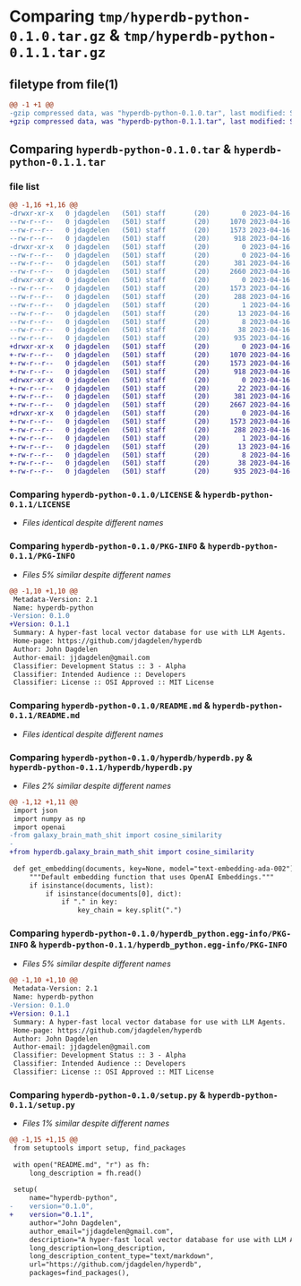 # Comparing `tmp/hyperdb-python-0.1.0.tar.gz` & `tmp/hyperdb-python-0.1.1.tar.gz`

## filetype from file(1)

```diff
@@ -1 +1 @@
-gzip compressed data, was "hyperdb-python-0.1.0.tar", last modified: Sun Apr 16 07:50:49 2023, max compression
+gzip compressed data, was "hyperdb-python-0.1.1.tar", last modified: Sun Apr 16 07:56:37 2023, max compression
```

## Comparing `hyperdb-python-0.1.0.tar` & `hyperdb-python-0.1.1.tar`

### file list

```diff
@@ -1,16 +1,16 @@
-drwxr-xr-x   0 jdagdelen   (501) staff       (20)        0 2023-04-16 07:50:49.056416 hyperdb-python-0.1.0/
--rw-r--r--   0 jdagdelen   (501) staff       (20)     1070 2023-04-16 06:27:54.000000 hyperdb-python-0.1.0/LICENSE
--rw-r--r--   0 jdagdelen   (501) staff       (20)     1573 2023-04-16 07:50:49.056246 hyperdb-python-0.1.0/PKG-INFO
--rw-r--r--   0 jdagdelen   (501) staff       (20)      918 2023-04-16 07:50:45.000000 hyperdb-python-0.1.0/README.md
-drwxr-xr-x   0 jdagdelen   (501) staff       (20)        0 2023-04-16 07:50:49.055324 hyperdb-python-0.1.0/hyperdb/
--rw-r--r--   0 jdagdelen   (501) staff       (20)        0 2023-04-16 06:29:28.000000 hyperdb-python-0.1.0/hyperdb/__init__.py
--rw-r--r--   0 jdagdelen   (501) staff       (20)      381 2023-04-16 07:39:19.000000 hyperdb-python-0.1.0/hyperdb/galaxy_brain_math_shit.py
--rw-r--r--   0 jdagdelen   (501) staff       (20)     2660 2023-04-16 07:40:13.000000 hyperdb-python-0.1.0/hyperdb/hyperdb.py
-drwxr-xr-x   0 jdagdelen   (501) staff       (20)        0 2023-04-16 07:50:49.056047 hyperdb-python-0.1.0/hyperdb_python.egg-info/
--rw-r--r--   0 jdagdelen   (501) staff       (20)     1573 2023-04-16 07:50:49.000000 hyperdb-python-0.1.0/hyperdb_python.egg-info/PKG-INFO
--rw-r--r--   0 jdagdelen   (501) staff       (20)      288 2023-04-16 07:50:49.000000 hyperdb-python-0.1.0/hyperdb_python.egg-info/SOURCES.txt
--rw-r--r--   0 jdagdelen   (501) staff       (20)        1 2023-04-16 07:50:49.000000 hyperdb-python-0.1.0/hyperdb_python.egg-info/dependency_links.txt
--rw-r--r--   0 jdagdelen   (501) staff       (20)       13 2023-04-16 07:50:49.000000 hyperdb-python-0.1.0/hyperdb_python.egg-info/requires.txt
--rw-r--r--   0 jdagdelen   (501) staff       (20)        8 2023-04-16 07:50:49.000000 hyperdb-python-0.1.0/hyperdb_python.egg-info/top_level.txt
--rw-r--r--   0 jdagdelen   (501) staff       (20)       38 2023-04-16 07:50:49.056467 hyperdb-python-0.1.0/setup.cfg
--rw-r--r--   0 jdagdelen   (501) staff       (20)      935 2023-04-16 07:50:09.000000 hyperdb-python-0.1.0/setup.py
+drwxr-xr-x   0 jdagdelen   (501) staff       (20)        0 2023-04-16 07:56:37.666257 hyperdb-python-0.1.1/
+-rw-r--r--   0 jdagdelen   (501) staff       (20)     1070 2023-04-16 06:27:54.000000 hyperdb-python-0.1.1/LICENSE
+-rw-r--r--   0 jdagdelen   (501) staff       (20)     1573 2023-04-16 07:56:37.666089 hyperdb-python-0.1.1/PKG-INFO
+-rw-r--r--   0 jdagdelen   (501) staff       (20)      918 2023-04-16 07:50:45.000000 hyperdb-python-0.1.1/README.md
+drwxr-xr-x   0 jdagdelen   (501) staff       (20)        0 2023-04-16 07:56:37.665156 hyperdb-python-0.1.1/hyperdb/
+-rw-r--r--   0 jdagdelen   (501) staff       (20)       22 2023-04-16 07:55:26.000000 hyperdb-python-0.1.1/hyperdb/__init__.py
+-rw-r--r--   0 jdagdelen   (501) staff       (20)      381 2023-04-16 07:39:19.000000 hyperdb-python-0.1.1/hyperdb/galaxy_brain_math_shit.py
+-rw-r--r--   0 jdagdelen   (501) staff       (20)     2667 2023-04-16 07:55:04.000000 hyperdb-python-0.1.1/hyperdb/hyperdb.py
+drwxr-xr-x   0 jdagdelen   (501) staff       (20)        0 2023-04-16 07:56:37.665886 hyperdb-python-0.1.1/hyperdb_python.egg-info/
+-rw-r--r--   0 jdagdelen   (501) staff       (20)     1573 2023-04-16 07:56:37.000000 hyperdb-python-0.1.1/hyperdb_python.egg-info/PKG-INFO
+-rw-r--r--   0 jdagdelen   (501) staff       (20)      288 2023-04-16 07:56:37.000000 hyperdb-python-0.1.1/hyperdb_python.egg-info/SOURCES.txt
+-rw-r--r--   0 jdagdelen   (501) staff       (20)        1 2023-04-16 07:56:37.000000 hyperdb-python-0.1.1/hyperdb_python.egg-info/dependency_links.txt
+-rw-r--r--   0 jdagdelen   (501) staff       (20)       13 2023-04-16 07:56:37.000000 hyperdb-python-0.1.1/hyperdb_python.egg-info/requires.txt
+-rw-r--r--   0 jdagdelen   (501) staff       (20)        8 2023-04-16 07:56:37.000000 hyperdb-python-0.1.1/hyperdb_python.egg-info/top_level.txt
+-rw-r--r--   0 jdagdelen   (501) staff       (20)       38 2023-04-16 07:56:37.666306 hyperdb-python-0.1.1/setup.cfg
+-rw-r--r--   0 jdagdelen   (501) staff       (20)      935 2023-04-16 07:56:08.000000 hyperdb-python-0.1.1/setup.py
```

### Comparing `hyperdb-python-0.1.0/LICENSE` & `hyperdb-python-0.1.1/LICENSE`

 * *Files identical despite different names*

### Comparing `hyperdb-python-0.1.0/PKG-INFO` & `hyperdb-python-0.1.1/PKG-INFO`

 * *Files 5% similar despite different names*

```diff
@@ -1,10 +1,10 @@
 Metadata-Version: 2.1
 Name: hyperdb-python
-Version: 0.1.0
+Version: 0.1.1
 Summary: A hyper-fast local vector database for use with LLM Agents.
 Home-page: https://github.com/jdagdelen/hyperdb
 Author: John Dagdelen
 Author-email: jjdagdelen@gmail.com
 Classifier: Development Status :: 3 - Alpha
 Classifier: Intended Audience :: Developers
 Classifier: License :: OSI Approved :: MIT License
```

### Comparing `hyperdb-python-0.1.0/README.md` & `hyperdb-python-0.1.1/README.md`

 * *Files identical despite different names*

### Comparing `hyperdb-python-0.1.0/hyperdb/hyperdb.py` & `hyperdb-python-0.1.1/hyperdb/hyperdb.py`

 * *Files 2% similar despite different names*

```diff
@@ -1,12 +1,11 @@
 import json
 import numpy as np
 import openai
-from galaxy_brain_math_shit import cosine_similarity
-
+from hyperdb.galaxy_brain_math_shit import cosine_similarity
 
 def get_embedding(documents, key=None, model="text-embedding-ada-002"):
     """Default embedding function that uses OpenAI Embeddings."""
     if isinstance(documents, list):
         if isinstance(documents[0], dict):
             if "." in key:
                 key_chain = key.split(".")
```

### Comparing `hyperdb-python-0.1.0/hyperdb_python.egg-info/PKG-INFO` & `hyperdb-python-0.1.1/hyperdb_python.egg-info/PKG-INFO`

 * *Files 5% similar despite different names*

```diff
@@ -1,10 +1,10 @@
 Metadata-Version: 2.1
 Name: hyperdb-python
-Version: 0.1.0
+Version: 0.1.1
 Summary: A hyper-fast local vector database for use with LLM Agents.
 Home-page: https://github.com/jdagdelen/hyperdb
 Author: John Dagdelen
 Author-email: jjdagdelen@gmail.com
 Classifier: Development Status :: 3 - Alpha
 Classifier: Intended Audience :: Developers
 Classifier: License :: OSI Approved :: MIT License
```

### Comparing `hyperdb-python-0.1.0/setup.py` & `hyperdb-python-0.1.1/setup.py`

 * *Files 1% similar despite different names*

```diff
@@ -1,15 +1,15 @@
 from setuptools import setup, find_packages
 
 with open("README.md", "r") as fh:
     long_description = fh.read()
 
 setup(
     name="hyperdb-python",
-    version="0.1.0",
+    version="0.1.1",
     author="John Dagdelen",
     author_email="jjdagdelen@gmail.com",
     description="A hyper-fast local vector database for use with LLM Agents.",
     long_description=long_description,
     long_description_content_type="text/markdown",
     url="https://github.com/jdagdelen/hyperdb",
     packages=find_packages(),
```

